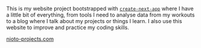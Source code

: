 This is my website project bootstrapped with [`create-next-app`](https://github.com/vercel/next.js/tree/canary/packages/create-next-app) where I have a little bit of everything, from tools I need to analyse data from my workouts to a blog where I talk about my projects or things I learn. I also use this website to improve and practice my coding skills. 

[nioto-projects.com](https://nioto-projects.com)


